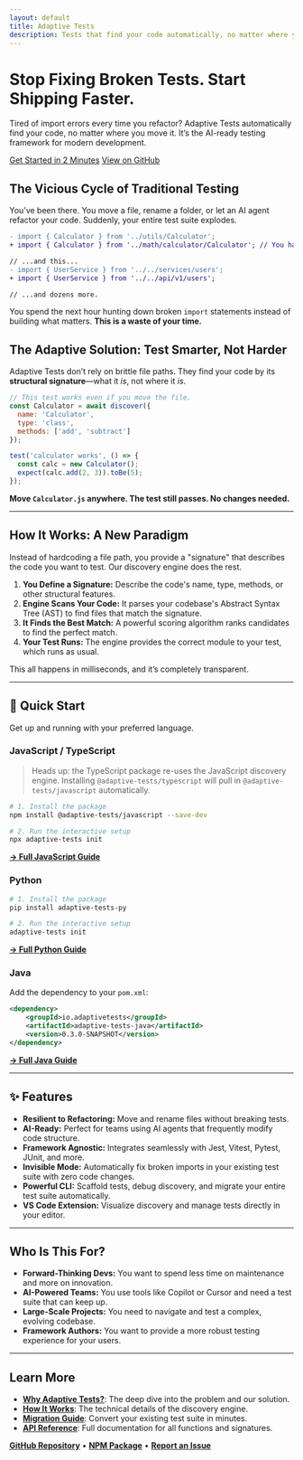 ```yaml
---
layout: default
title: Adaptive Tests
description: Tests that find your code automatically, no matter where you move it. Stop fixing broken imports and start shipping faster.
---
```


<div class="hero">
  <h1>Stop Fixing Broken Tests. Start Shipping Faster.</h1>
  <p class="lead">Tired of import errors every time you refactor? Adaptive Tests automatically find your code, no matter where you move it. It’s the AI-ready testing framework for modern development.</p>
  <a href="#quick-start" class="btn btn-primary">Get Started in 2 Minutes</a>
  <a href="https://github.com/anon57396/adaptive-tests" class="btn btn-secondary">View on GitHub</a>
</div>

## The Vicious Cycle of Traditional Testing

You’ve been there. You move a file, rename a folder, or let an AI agent refactor your code. Suddenly, your entire test suite explodes.

```diff
- import { Calculator } from '../utils/Calculator';
+ import { Calculator } from '../math/calculator/Calculator'; // You have to fix this manually

// ...and this...
- import { UserService } from '../../services/users';
+ import { UserService } from '../../api/v1/users';

// ...and dozens more.
```

You spend the next hour hunting down broken `import` statements instead of building what matters. **This is a waste of your time.**

## The Adaptive Solution: Test Smarter, Not Harder

Adaptive Tests don’t rely on brittle file paths. They find your code by its **structural signature**—what it *is*, not where it *is*.

```javascript
// This test works even if you move the file.
const Calculator = await discover({
  name: 'Calculator',
  type: 'class',
  methods: ['add', 'subtract']
});

test('calculator works', () => {
  const calc = new Calculator();
  expect(calc.add(2, 3)).toBe(5);
});
```

**Move `Calculator.js` anywhere. The test still passes. No changes needed.**

---

## How It Works: A New Paradigm

Instead of hardcoding a file path, you provide a "signature" that describes the code you want to test. Our discovery engine does the rest.

1. **You Define a Signature:** Describe the code's name, type, methods, or other structural features.
2. **Engine Scans Your Code:** It parses your codebase's Abstract Syntax Tree (AST) to find files that match the signature.
3. **It Finds the Best Match:** A powerful scoring algorithm ranks candidates to find the perfect match.
4. **Your Test Runs:** The engine provides the correct module to your test, which runs as usual.

This all happens in milliseconds, and it’s completely transparent.

---

<div id="quick-start"></div>

## 🚀 Quick Start

Get up and running with your preferred language.

### JavaScript / TypeScript

> Heads up: the TypeScript package re-uses the JavaScript discovery engine. Installing `@adaptive-tests/typescript` will pull in `@adaptive-tests/javascript` automatically.

```bash
# 1. Install the package
npm install @adaptive-tests/javascript --save-dev

# 2. Run the interactive setup
npx adaptive-tests init
```

**[→ Full JavaScript Guide](https://github.com/anon57396/adaptive-tests/tree/main/languages/javascript/README.md)**

### Python

```bash
# 1. Install the package
pip install adaptive-tests-py

# 2. Run the interactive setup
adaptive-tests init
```

**[→ Full Python Guide](https://github.com/anon57396/adaptive-tests/tree/main/languages/python/README.md)**

### Java

Add the dependency to your `pom.xml`:

```xml
<dependency>
    <groupId>io.adaptivetests</groupId>
    <artifactId>adaptive-tests-java</artifactId>
    <version>0.3.0-SNAPSHOT</version>
</dependency>
```

**[→ Full Java Guide](https://github.com/anon57396/adaptive-tests/tree/main/languages/java/README.md)**

---

## ✨ Features

- **Resilient to Refactoring:** Move and rename files without breaking tests.
- **AI-Ready:** Perfect for teams using AI agents that frequently modify code structure.
- **Framework Agnostic:** Integrates seamlessly with Jest, Vitest, Pytest, JUnit, and more.
- **Invisible Mode:** Automatically fix broken imports in your existing test suite with zero code changes.
- **Powerful CLI:** Scaffold tests, debug discovery, and migrate your entire test suite automatically.
- **VS Code Extension:** Visualize discovery and manage tests directly in your editor.

---

## Who Is This For?

- **Forward-Thinking Devs:** You want to spend less time on maintenance and more on innovation.
- **AI-Powered Teams:** You use tools like Copilot or Cursor and need a test suite that can keep up.
- **Large-Scale Projects:** You need to navigate and test a complex, evolving codebase.
- **Framework Authors:** You want to provide a more robust testing experience for your users.

---

## Learn More

- **[Why Adaptive Tests?](WHY_ADAPTIVE_TESTS.md)**: The deep dive into the problem and our solution.
- **[How It Works](HOW_IT_WORKS.md)**: The technical details of the discovery engine.
- **[Migration Guide](MIGRATION_GUIDE.md)**: Convert your existing test suite in minutes.
- **[API Reference](API_REFERENCE.md)**: Full documentation for all functions and signatures.

**[GitHub Repository](https://github.com/anon57396/adaptive-tests)** • **[NPM Package](https://www.npmjs.com/package/adaptive-tests)** • **[Report an Issue](https://github.com/anon57396/adaptive-tests/issues)**

